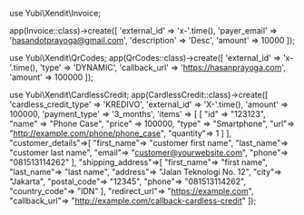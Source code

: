 use Yubi\Xendit\Invoice;

app(Invoice::class)->create([
'external_id' => 'x-'.time(),
'payer_email' => 'hasandotprayoga@gmail.com',
'description' => 'Desc',
'amount' => 10000
]);

use Yubi\Xendit\QrCodes;
app(QrCodes::class)->create([
'external_id' => 'x-'.time(),
'type' => 'DYNAMIC',
'callback_url' => 'https://hasanprayoga.com',
'amount' => 100000
]);

use Yubi\Xendit\CardlessCredit;
app(CardlessCredit::class)->create([
'cardless_credit_type' => 'KREDIVO',
'external_id' => 'X-'.time(),
'amount' => 100000,
'payment_type' => '3_months',
'items' => [
[
"id" => "123123",
"name" => "Phone Case",
"price" => 100000,
"type" => "Smartphone",
"url"=> "http://example.com/phone/phone_case",
"quantity"=> 1
]
],
"customer_details"=>[
"first_name"=> "customer first name",
"last_name"=> "customer last name",
"email"=> "customer@yourwebsite.com",
"phone"=> "081513114262"
],
"shipping_address"=>[
"first_name"=> "first name",
"last_name"=> "last name",
"address"=> "Jalan Teknologi No. 12",
"city"=> "Jakarta",
"postal_code"=> "12345",
"phone"=> "081513114262",
"country_code"=> "IDN"
],
"redirect_url"=> "https://example.com",
"callback_url"=> "http://example.com/callback-cardless-credit"
]);
